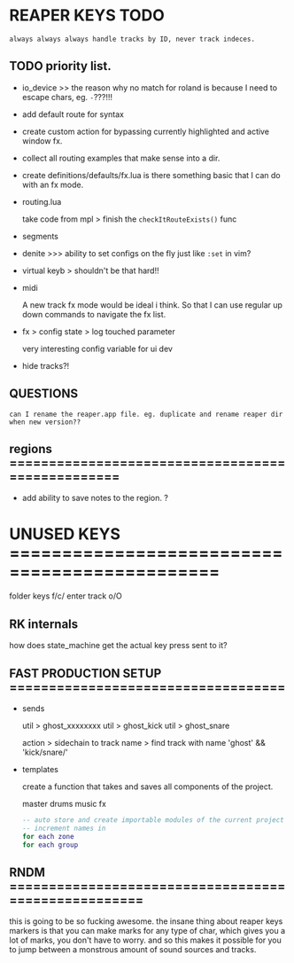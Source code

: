 # REAPER KEYS TODO

`always always always handle tracks by ID, never track indeces.`

## TODO priority list.

- io_device >> the reason why no match for roland is because I need to escape chars, eg. `-`???!!!

- add default route for syntax

* create custom action for bypassing currently highlighted and active window fx.

* collect all routing examples that make sense into a dir.

* create definitions/defaults/fx.lua
  is there something basic that I can do with an fx mode.

* routing.lua

  take code from mpl > finish the `checkItRouteExists()` func

* segments

* denite >>> ability to set configs on the fly just like `:set` in vim?

* virtual keyb > shouldn't be that hard!!

* midi

  A new track fx mode would be ideal i think. So that I can use regular
  up down commands to navigate the fx list.

- fx > config state > log touched parameter

  very interesting config variable for ui dev

- hide tracks?!

## QUESTIONS

`can I rename the reaper.app file. eg. duplicate and rename reaper dir when new version??`

## regions =================================================

- add ability to save notes to the region. ?

# UNUSED KEYS ==============================================

folder keys f/c/<TAB>
enter track o/O

## RK internals

how does state_machine get the actual key press sent to it?

## FAST PRODUCTION SETUP ===================================

- sends

  util > ghost_xxxxxxxx
  util > ghost_kick
  util > ghost_snare

  action > sidechain to track name > find track with name 'ghost' && 'kick/snare/'

- templates

  create a function that takes and saves all components of the project.

  master
  drums
  music
  fx

  ```lua
  -- auto store and create importable modules of the current project
  -- increment names in
  for each zone
  for each group
  ```

## RNDM ====================================================

this is going to be so fucking awesome. the insane thing about
reaper keys markers is that you can make marks for any type of char,
which gives you a lot of marks, you don't have to worry.
and so this makes it possible for you to jump between a monstrous amount
of sound sources and tracks.
